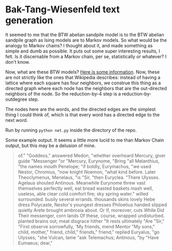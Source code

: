 Bak-Tang-Wiesenfeld text generation
===

It seemed to me that the BTW abelian sandpile model is to the BTW abelian sandpile graph as Ising models are to Markov models. So what would be the analogy to Markov chains? I thought about it, and made something as simple and dumb as possible. It puts out some super interesting results, I felt. Is it discernable from a Markov chain, per se, statistically or whatever? I don't know.

Now, what are these BTW models? [Here is some information](http://en.wikipedia.org/wiki/Abelian_sandpile_model). Now, these are not strictly like the ones that Wikipedia describes: instead of having a lattice where each square has four neighbors, we construe this thing as a directed graph where each node has the neighbors that are the out-directed neighbors of the node. So the reduction-by-4 step is a reduction-by-outdegree step.

The nodes here are the words, and the directed edges are the simplest thing I could think of, which is that every word has a directed edge to the next word.

Run by running `python net.py` inside the directory of the repo.

Some example output. It seems a little more lucid to me than Markov Chain output, but this may be a delusion of mine.

>of." "Goddess," answered Medon, "whether overheard Mercury, giver guide "Messenger "or "Mercury, Eurynome, "Bring "all Melanthius, "the names mouth Penelope; "if boldly, Eurymachus, "we used Nestor, Chromius, "now knight Noemon, "what kind before. Later Theoclymenus, Menelaus, "is "Sir, "then Euryclea. "There Ulysses. Agelaus shouted Antinous. Meanwhile Eurynome threw vast themselves perfectly well, eat bread wasted baskets mash well, useless, able clear cold comfort fire; sky spring water." willed surrounded. busily several errands. thousands skins lovely Hebe dress Polycaste, Nestor's youngest dresses Philoetius handed slipped quietly Arete brought ambrosia about. Or If, moreover, cuts While Did Their messenger, corn lands Of these, course, wrapped undisturbed. planted brains out; meat disgrace hither "It rests ultimately "Are "Sir," "First observe sorrowfully, 'My friends, mend Mentor "My sons," child, mother," friend, child," friends," friend," replied Euryalus, "go Ulysses; "she Vulcan, lame "ask Telemachus; Antinous, "by "Have Eumaeus; dear,"  
